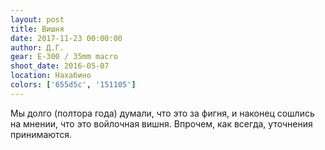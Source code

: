 ```yaml
---
layout: post
title: Вишня
date: 2017-11-23 00:00:00
author: Д.Г.
gear: E-300 / 35mm macro
shoot_date: 2016-05-07
location: Нахабино
colors: ['655d5c', '151105']
---
```

Мы долго (полтора года) думали, что это за фигня, и наконец сошлись на мнении, что это войлочная вишня. Впрочем, как всегда, уточнения принимаются.
